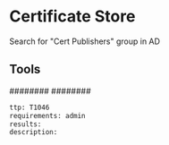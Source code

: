 # Certificate Store

Search for "Cert Publishers" group in AD

## Tools
########
########

```meta
ttp: T1046
requirements: admin
results: 
description: 
```